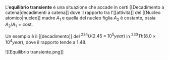 L'**equilibrio transiente** è una situazione che accade in certi [[Decadimento a catena|decadimenti a catena]] dove il rapporto tra l'[[attività]] del [[Nucleo atomico|nucleo]] madre $A_{1}$ e quella del nucleo figlia $A_{2}$ è costante, ossia $A_{2}/A_1=\text{cost}$.

Un esempio è il [[decadimento]] del $^{234}U(2.45\times10^{5}year)$ in $^{230}Th(8.0\times10^{4}year)$, dove il rapporto tende a 1.48.

![[Equilibrio transiente.png]]